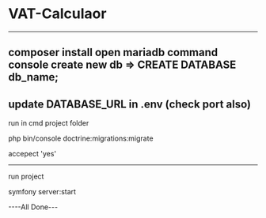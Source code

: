 # VAT-Calculaor
--------------------
composer install
open mariadb command console
create new db => CREATE DATABASE db_name;
---------------------
update  DATABASE_URL in .env (check port also)
---------------------

run in cmd project folder

php bin/console doctrine:migrations:migrate

accepect 'yes'

-----------------------

run project

symfony server:start

----All Done---
